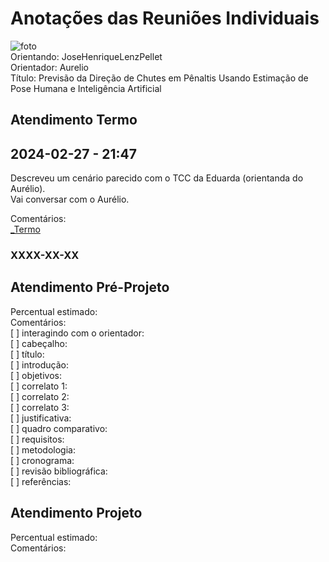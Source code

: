 # Anotações das Reuniões Individuais  

![foto](foto.png "foto")  
Orientando: JoseHenriqueLenzPellet  
Orientador: Aurelio  
Título: Previsão da Direção de Chutes em Pênaltis Usando Estimação de Pose Humana e Inteligência Artificial  

## Atendimento Termo  

## 2024-02-27 - 21:47

Descreveu um cenário parecido com o TCC da Eduarda (orientanda do Aurélio).  
Vai conversar com o Aurélio.  

Comentários:  
[_Termo](_Termo.pdf "_Termo")  

### XXXX-XX-XX

## Atendimento Pré-Projeto  

Percentual estimado:  
Comentários:  
[ ] interagindo com o orientador:  
[ ] cabeçalho:  
[ ] título:  
[ ] introdução:  
[ ] objetivos:  
[ ] correlato 1:  
[ ] correlato 2:  
[ ] correlato 3:  
[ ] justificativa:  
[ ] quadro comparativo:  
[ ] requisitos:  
[ ] metodologia:  
[ ] cronograma:  
[ ] revisão bibliográfica:  
[ ] referências:  

## Atendimento Projeto  

Percentual estimado:  
Comentários:  
